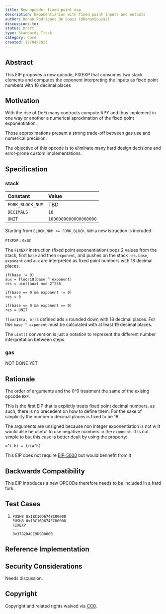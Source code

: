```yaml
---
title: New opcode: fixed point exp
description: Exponentianion with fixed point inputs and outputs
author: Renan Rodrigues de Souza (@RenanSouza2)
discussions-to: 
status: Draft
type: Standards Track
category: Core
created: 12/04/2023
---
```


## Abstract

This EIP proposes a new opcode, FIXEXP that consumes two stack elements and computes the exponent interpreting the inputs as fixed point numbers with 18 decimal places

## Motivation

With the rise of DeFi many contracts compute APY and thus implement in one way or another a numerical aproximation of the fixed point exponentiation.

Those approximations present a strong trade-off between gas use and numerical precision.

The objective of this opcode is to eliminate many hard design decisions and error-prone custom implementations.

## Specification


### stack

| Constant         | Value                  |
|:-----------------|:-----------------------|
| `FORK_BLOCK_NUM` | TBD                    |
| `DECIMALS`       | `18`                   |
| `UNIT`           | `1000000000000000000`  |

Starting from `BLOCK_NUM >= FORK_BLOCK_NUM` a new istruction is incruded:

`FIXEXP` : `0x0C`

The `FIXEXP` instruction (fixed point exponentiation) pops 2 values from the stack, first `base` and then `exponent`, and pushes on the stack `res`. `base`, `exponent` and `aux` are interpreted as fixed point numbers with 18 decimal places.

```
if(base != 0)
aux = floor18(base ^ exponent)
res = uint(aux) mod 2^256

if(base == 0 && exponent != 0)
res = 0

if(base == 0 && exponent == 0)
res = UNIT
```

`floor18(a, b)` is defined ads `a` rounded down with 18 decimal places. For this `base ^ exponent` must be calculated with at least 19 decimal places.

The `uint()` conversion is just a notation to represent the different number interpretation between steps.

### gas

NOT DONE YET

## Rationale

The order of arguments and the 0^0 treatment the same of the exising opcode `EXP`.

This is the first EIP that is explictly treats fixed point decimal numbers, as such, there is no precedent on how to define them. For the sake of simplicity the number o decimal places is fixed to be 18.

The arguments are unsigned because non integer exponentiation is not w
It would alse be useful to use negative numbers in the `exponent`. It is not simple to  but this case is better dealt by using the property:

```
a^(-b) = 1/(a^b)
```

This EIP does not require [EIP-5000](./eip-5000.md) but would bennefit from it

## Backwards Compatibility

This EIP introduces a new OPCODe therefore needs to be included in a hard fork.

## Test Cases

1. ```
   PUSH8 0x1BC16D674EC80000
   PUSH8 0x1BC16D674EC80000
   FIXEXP
   ---
   0x3782DACE9D900000
   ```

## Reference Implementation

<!--
  This section is optional.

  The Reference Implementation section should include a minimal implementation that assists in understanding or implementing this specification. It should not include project build files. The reference implementation is not a replacement for the Specification section, and the proposal should still be understandable without it.
  If the reference implementation is too large to reasonably be included inline, then consider adding it as one or more files in `../assets/eip-####/`. External links will not be allowed.

  TODO: Remove this comment before submitting
-->

## Security Considerations

<!--
  All EIPs must contain a section that discusses the security implications/considerations relevant to the proposed change. Include information that might be important for security discussions, surfaces risks and can be used throughout the life cycle of the proposal. For example, include security-relevant design decisions, concerns, important discussions, implementation-specific guidance and pitfalls, an outline of threats and risks and how they are being addressed. EIP submissions missing the "Security Considerations" section will be rejected. An EIP cannot proceed to status "Final" without a Security Considerations discussion deemed sufficient by the reviewers.

  The current placeholder is acceptable for a draft.

  TODO: Remove this comment before submitting
-->

Needs discussion.

## Copyright

Copyright and related rights waived via [CC0](../LICENSE.md).
